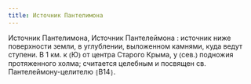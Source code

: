 ```yaml
---
title: Источник Пантелимона
---
```


Источник Пантелимона, Источник Пантелеймона
: источник ниже поверхности земли, в углублении, выложенном камнями, куда ведут ступени. В 1 км. к ⦅Ю⦆ от центра Старого Крыма, у ⦅сев.⦆ подножия протяженного холма; считается целебным и посвящен св. Пантелеймону-целителю ⦃В14⦄.
